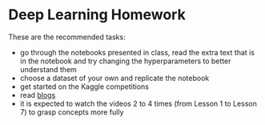 # Deep Learning Homework

These are the recommended tasks:
- go through the notebooks presented in class, read the extra text that is in the notebook and try changing the hyperparameters to better understand them
- choose a dataset of your own and replicate the notebook
- get started on the Kaggle competitions
- read [blogs](https://github.com/reshamas/fastai_deeplearn_part1/blob/master/resources.md)
- it is expected to watch the videos 2 to 4 times (from Lesson 1 to Lesson 7) to grasp concepts more fully
